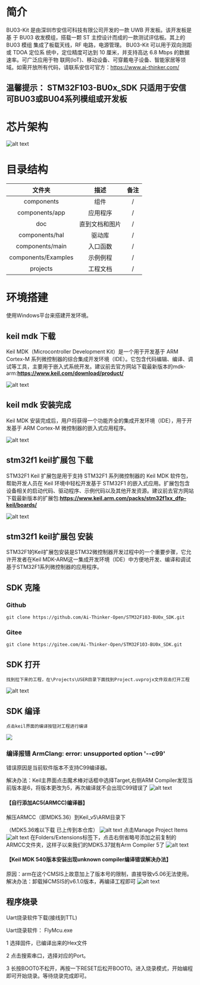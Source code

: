 # 简介

BU03-Kit 是由深圳市安信可科技有限公司开发的一款 UWB 开发板。该开发板是基
于 BU03 收发模组，搭载一颗 ST 主控设计而成的一款测试评估板。其上的 BU03 模组
集成了板载天线，RF 电路，电源管理。 BU03-Kit 可以用于双向测距或 TDOA 定位系
统中，定位精度可达到 10 厘米，并支持高达 6.8 Mbps 的数据速率。可广泛应用于物
联网(IoT)、移动设备、可穿戴电子设备、智能家居等领域。如需开放所有代码，请联系安信可官方：<https://www.ai-thinker.com/>

## **温馨提示：** STM32F103-BU0x_SDK 只适用于安信可BU03或BU04系列模组或开发板

# 芯片架构

![alt text](doc/img/chip.png)

# 目录结构

| 文件夹| 描述 | 备注 |
| :-----------: | :---: | :---: |
| components         |  组件             | /|
| components/app     | 应用程序          | /   |
| doc                | 直到文档和图片     | /    |
| components/hal     | 驱动库            | / |
| components/main    | 入口函数          | /   |
| components/Examples | 示例例程 | / |
| projects           | 工程文档          | / |


# 环境搭建

使用Windows平台来搭建开发环境。

## keil mdk 下载

Keil MDK（Microcontroller Development Kit）是一个用于开发基于 ARM Cortex-M 系列微控制器的综合集成开发环境（IDE）。它包含代码编辑、编译、调试等工具，主要用于嵌入式系统开发。建议前去官方网站下载最新版本的mdk-arm:**<https://www.keil.com/download/product/>**

![alt text](doc/img/keilmdk.png)

## keil mdk 安装完成

Keil MDK 安装完成后，用户将获得一个功能齐全的集成开发环境（IDE），用于开发基于 ARM Cortex-M 微控制器的嵌入式应用程序。


![alt text](doc/img/keilmdkinstall.png)

## stm32f1 keil扩展包 下载

STM32F1 Keil 扩展包是用于支持 STM32F1 系列微控制器的 Keil MDK 软件包，帮助开发人员在 Keil 环境中轻松开发基于 STM32F1 的嵌入式应用。扩展包包含设备相关的启动代码、驱动程序、示例代码以及其他开发资源。建议前去官方网站下载最新版本的扩展包:**<https://www.keil.arm.com/packs/stm32f1xx_dfp-keil/boards/>**

![alt text](doc/img/keilpack.png)

## stm32f1 keil扩展包 安装

STM32F1的Keil扩展包安装是STM32微控制器开发过程中的一个重要步骤，它允许开发者在Keil MDK-ARM这一集成开发环境（IDE）中方便地开发、编译和调试基于STM32F1系列微控制器的应用程序。


## SDK 克隆

### Github

```
git clone https://github.com/Ai-Thinker-Open/STM32F103-BU0x_SDK.git
```

### Gitee

```
git clone https://gitee.com/Ai-Thinker-Open/STM32F103-BU0x_SDK.git
```

## SDK 打开
    找到拉下来的工程，在\Projects\USER目录下面找到Project.uvprojx文件双击打开工程

![alt text](doc/img/keilopen.png)

## SDK 编译

    点击keil界面的编译按钮对工程进行编译

![](doc/img/projectbuild.png)

### 编译报错 ArmClang: error: unsupported option '--c99'

错误原因是当前软件版本不支持C99编译器。

解决办法：Keil主界面点击魔术棒对话框中选择Target,右侧ARM Compiler发现当前版本是6，将版本更改为5，再次编译就不会出现C99错误了
![alt text](doc/img/keildebug-0.png)

#### 【自行添加AC5(ARMCC)编译器】
解压ARMCC（即MDK5.36）到Keil_v5\ARM目录下

（MDK5.36难以下载 已上传到本仓库）
![alt text](doc/img/keildebug-3.png)
点击Manage Project Items
![alt text](doc/img/keildebug-1.png)
在Folders/Extensions标签下，点击右侧省略号添加之前复制的ARMCC文件夹，这样子以来我们的MDK5.37就有Arm Compiler 5了
![alt text](doc/img/keildebug-2.png)

#### 【Keil MDK 540版本安装出现unknown compiler编译错误解决办法】
原因：arm在这个CMSIS上故意加上了版本号的限制，直接导致v5.06无法使用。
解决办法：卸载掉CMSIS的v6.1.0版本，再编译工程即可
![alt text](doc/img/keildebug-4.png)


## 程序烧录

Uart烧录软件下载(接线到TTL)

Uart烧录软件： FlyMcu.exe

1 选择固件，已编译出来的Hex文件

2 点击搜索串口，选择对应的Port。

3 长按BOOT0不松开，再按一下RESET后松开BOOT0。进入烧录模式，开始编程即可开始烧录。等待烧录完成即可。